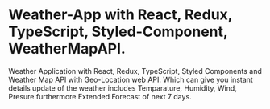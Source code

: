 # Weather-App with React, Redux, TypeScript, Styled-Component, WeatherMapAPI.

Weather Application with React, Redux, TypeScript, Styled Components and Weather Map API with Geo-Location web API. Which can give you instant details update of the weather includes Temparature, Humidity, Wind, Presure furthermore Extended Forecast of next 7 days.
